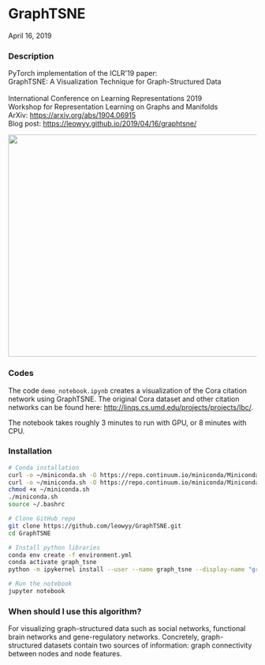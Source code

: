 # GraphTSNE
April 16, 2019
<br>

### Description
PyTorch implementation of the ICLR'19 paper:<br>
GraphTSNE: A Visualization Technique for Graph-Structured Data <br>
<br>
International Conference on Learning Representations 2019 <br>
Workshop for Representation Learning on Graphs and Manifolds <br>
ArXiv: https://arxiv.org/abs/1904.06915 <br>
Blog post: https://leowyy.github.io/2019/04/16/graphtsne/ <br>

<img src="pic/plots.png" width="700" height="450"/> <br>

### Codes
The code `demo_notebook.ipynb` creates a visualization of the Cora citation network using GraphTSNE. The original Cora dataset and other citation networks can be found here: http://linqs.cs.umd.edu/projects/projects/lbc/.

The notebook takes roughly 3 minutes to run with GPU, or 8 minutes with CPU.
<br>

### Installation
   ```sh
   # Conda installation
   curl -o ~/miniconda.sh -O https://repo.continuum.io/miniconda/Miniconda3-latest-Linux-x86_64.sh # Linux
   curl -o ~/miniconda.sh -O https://repo.continuum.io/miniconda/Miniconda3-latest-MacOSX-x86_64.sh # OSX
   chmod +x ~/miniconda.sh
   ./miniconda.sh
   source ~/.bashrc

   # Clone GitHub repo
   git clone https://github.com/leowyy/GraphTSNE.git
   cd GraphTSNE

   # Install python libraries
   conda env create -f environment.yml
   conda activate graph_tsne
   python -m ipykernel install --user --name graph_tsne --display-name "graph_tsne"

   # Run the notebook
   jupyter notebook
   ```
   
### When should I use this algorithm?
For visualizing graph-structured data such as social networks, functional brain networks and gene-regulatory networks. Concretely, graph-structured datasets contain two sources of information: graph connectivity between nodes and node features.
<br>
